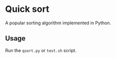 # Quick sort

A popular sorting algorithm implemented in Python.

## Usage

Run the `qsort.py` or `test.sh` script.
